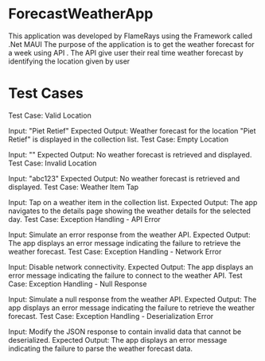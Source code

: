 # ForecastWeatherApp
This application was developed by FlameRays using the Framework called .Net MAUI 
The purpose of the application is to get the weather forecast for a week using API .
The API give user their real time weather forecast by identifying the location given by user 
# Test Cases
Test Case: Valid Location

Input: "Piet Retief"
Expected Output: Weather forecast for the location "Piet Retief" is displayed in the collection list.
Test Case: Empty Location

Input: ""
Expected Output: No weather forecast is retrieved and displayed.
Test Case: Invalid Location

Input: "abc123"
Expected Output: No weather forecast is retrieved and displayed.
Test Case: Weather Item Tap

Input: Tap on a weather item in the collection list.
Expected Output: The app navigates to the details page showing the weather details for the selected day.
Test Case: Exception Handling - API Error

Input: Simulate an error response from the weather API.
Expected Output: The app displays an error message indicating the failure to retrieve the weather forecast.
Test Case: Exception Handling - Network Error

Input: Disable network connectivity.
Expected Output: The app displays an error message indicating the failure to connect to the weather API.
Test Case: Exception Handling - Null Response

Input: Simulate a null response from the weather API.
Expected Output: The app displays an error message indicating the failure to retrieve the weather forecast.
Test Case: Exception Handling - Deserialization Error

Input: Modify the JSON response to contain invalid data that cannot be deserialized.
Expected Output: The app displays an error message indicating the failure to parse the weather forecast data.
